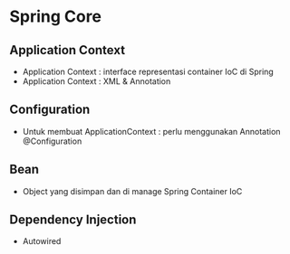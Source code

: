 # Spring Core

## Application Context
- Application Context : interface representasi container IoC di Spring
- Application Context : XML & Annotation

## Configuration
- Untuk membuat ApplicationContext : perlu menggunakan Annotation @Configuration

## Bean
- Object yang disimpan dan di manage Spring Container IoC
## Dependency Injection
- Autowired